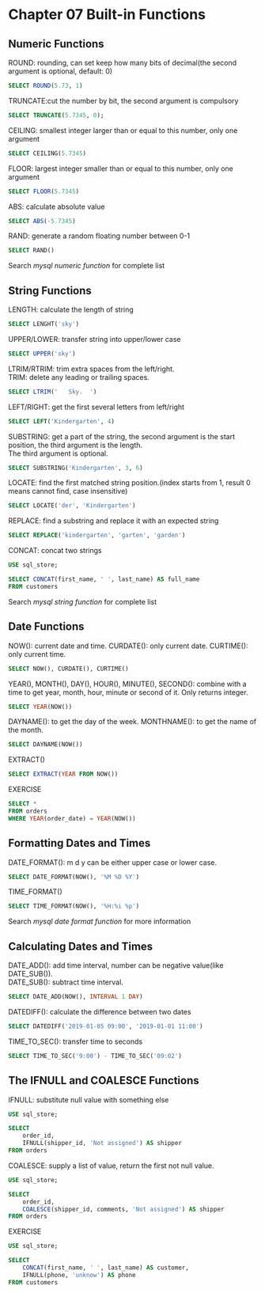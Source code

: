 # Chapter 07 Built-in Functions

## Numeric Functions
ROUND: rounding, can set keep how many bits of decimal(the second argument is optional, default: 0)
``` sql
SELECT ROUND(5.73, 1)
```

TRUNCATE:cut the number by bit, the second argument is compulsory
``` sql
SELECT TRUNCATE(5.7345, 0);
```

CEILING: smallest integer larger than or equal to this number, only one argument
``` sql
SELECT CEILING(5.7345)
```

FLOOR: largest integer smaller than or equal to this number, only one argument
``` sql
SELECT FLOOR(5.7345)
```

ABS: calculate absolute value
``` sql
SELECT ABS(-5.7345)
```

RAND: generate a random floating number between 0-1
``` sql
SELECT RAND()
```
Search *mysql numeric function* for complete list

## String Functions
LENGTH: calculate the length of string
``` sql
SELECT LENGHT('sky')
```

UPPER/LOWER: transfer string into upper/lower case
``` sql
SELECT UPPER('sky')
```

LTRIM/RTRIM: trim extra spaces from the left/right.  
TRIM: delete any leading or trailing spaces. 
``` sql
SELECT LTRIM('   Sky.  ')
```

LEFT/RIGHT: get the first several letters from left/right  
``` sql
SELECT LEFT('Kindergarten', 4)
```

SUBSTRING: get a part of the string, the second argument is the start position, the third argument is the length.  
The third argument is optional.
``` sql
SELECT SUBSTRING('Kindergarten', 3, 6)
```

LOCATE: find the first matched string position.(index starts from 1, result 0 means cannot find, case insensitive)
``` sql
SELECT LOCATE('der', 'Kindergarten')
```

REPLACE: find a substring and replace it with an expected string
``` sql
SELECT REPLACE('kindergarten', 'garten', 'garden')
```

CONCAT: concat two strings
``` sql
USE sql_store;

SELECT CONCAT(first_name, ' ', last_name) AS full_name
FROM customers
```
Search *mysql string function* for complete list

## Date Functions
NOW(): current date and time. CURDATE(): only current date. CURTIME(): only current time.
``` sql
SELECT NOW(), CURDATE(), CURTIME()
```

YEAR(), MONTH(), DAY(), HOUR(), MINUTE(), SECOND(): combine with a time to get year, month, hour, minute or second of it. Only returns integer.
``` sql
SELECT YEAR(NOW())
```

DAYNAME(): to get the day of the week. MONTHNAME(): to get the name of the month.
``` sql
SELECT DAYNAME(NOW())
```

EXTRACT()
``` sql
SELECT EXTRACT(YEAR FROM NOW())
```

EXERCISE
``` sql
SELECT *
FROM orders
WHERE YEAR(order_date) = YEAR(NOW())
```

## Formatting Dates and Times
DATE_FORMAT(): m d y can be either upper case or lower case.
``` sql
SELECT DATE_FORMAT(NOW(), '%M %D %Y')
```

TIME_FORMAT() 
``` sql
SELECT TIME_FORMAT(NOW(), '%H:%i %p')
```
Search *mysql date format function* for more information

## Calculating Dates and Times
DATE_ADD(): add time interval, number can be negative value(like DATE_SUB()).  
DATE_SUB(): subtract time interval.
``` sql
SELECT DATE_ADD(NOW(), INTERVAL 1 DAY)
```

DATEDIFF(): calculate the difference between two dates
``` sql
SELECT DATEDIFF('2019-01-05 09:00', '2019-01-01 11:00')
```

TIME_TO_SEC(): transfer time to seconds
``` sql
SELECT TIME_TO_SEC('9:00') - TIME_TO_SEC('09:02')
```

## The IFNULL and COALESCE Functions
IFNULL: substitute null value with something else
``` sql
USE sql_store;

SELECT 
    order_id,
    IFNULL(shipper_id, 'Not assigned') AS shipper
FROM orders 
```

COALESCE: supply a list of value, return the first not null value.  
``` sql
USE sql_store;

SELECT 
    order_id,
    COALESCE(shipper_id, comments, 'Not assigned') AS shipper
FROM orders 
```

EXERCISE
``` sql
USE sql_store;

SELECT 
    CONCAT(first_name, ' ', last_name) AS customer,
	IFNULL(phone, 'unknow') AS phone
FROM customers
```

## 
